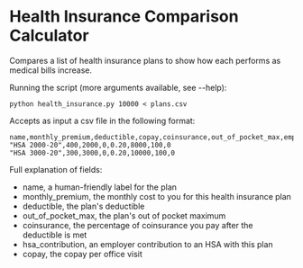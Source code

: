 # Health Insurance Comparison Calculator

Compares a list of health insurance plans to show how each performs as medical
bills increase.

Running the script (more arguments available, see --help):
    
    python health_insurance.py 10000 < plans.csv

Accepts as input a csv file in the following format:

    name,monthly_premium,deductible,copay,coinsurance,out_of_pocket_max,employer_hsa_contribution,employee_hsa_contribution
    "HSA 2000-20",400,2000,0,0.20,8000,100,0
    "HSA 3000-20",300,3000,0,0.20,10000,100,0

Full explanation of fields:

* name, a human-friendly label for the plan
* monthly_premium, the monthly cost to you for this health insurance plan
* deductible, the plan's deductible
* out_of_pocket_max, the plan's out of pocket maximum
* coinsurance, the percentage of coinsurance you pay after the deductible is met
* hsa_contribution, an employer contribution to an HSA with this plan
* copay, the copay per office visit
